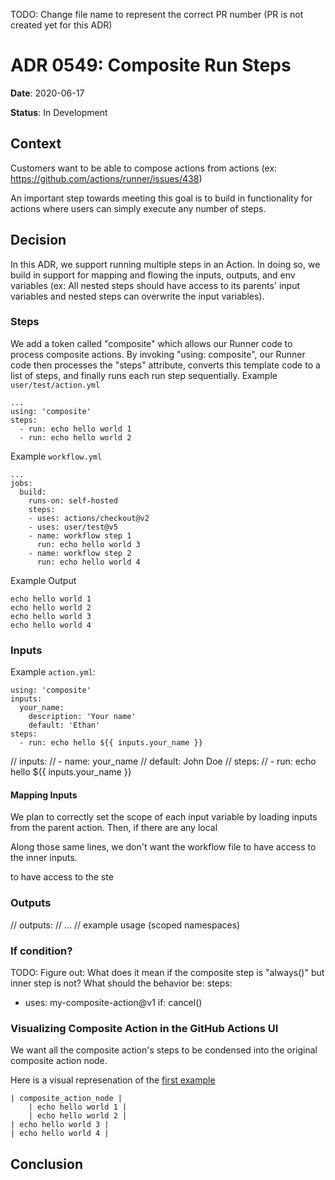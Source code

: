 TODO: Change file name to represent the correct PR number (PR is not created yet for this ADR)

# ADR 0549: Composite Run Steps

**Date**: 2020-06-17

**Status**: In Development

## Context
Customers want to be able to compose actions from actions (ex: https://github.com/actions/runner/issues/438)

An important step towards meeting this goal is to build in functionality for actions where users can simply execute any number of steps. 

## Decision
In this ADR, we support running multiple steps in an Action. In doing so, we build in support for mapping and flowing the inputs, outputs, and env variables (ex: All nested steps should have access to its parents' input variables and nested steps can overwrite the input variables).

### Steps
We add a token called "composite" which allows our Runner code to process composite actions. By invoking "using: composite", our Runner code then processes the "steps" attribute, converts this template code to a list of steps, and finally runs each run step 
sequentially. 
Example `user/test/action.yml`
```
...
using: 'composite' 
steps:
  - run: echo hello world 1
  - run: echo hello world 2
```
Example `workflow.yml`
```
...
jobs:
  build:
    runs-on: self-hosted
    steps:
    - uses: actions/checkout@v2
    - uses: user/test@v5
    - name: workflow step 1
      run: echo hello world 3
    - name: workflow step 2
      run: echo hello world 4
```
Example Output
```
echo hello world 1
echo hello world 2
echo hello world 3
echo hello world 4
```
### Inputs
Example `action.yml`:
```
using: 'composite' 
inputs:
  your_name:
    description: 'Your name'
    default: 'Ethan'
steps: 
  - run: echo hello ${{ inputs.your_name }}
```
// inputs:
//   - name: your_name
//     default: John Doe
// steps:
//   - run: echo hello ${{ inputs.your_name }}

#### Mapping Inputs
We plan to correctly set the scope of each input variable by loading inputs from the parent action. Then, if there are any local 

Along those same lines, we don't want the workflow file to have access to the inner inputs. 

to have access to the ste

### Outputs
// outputs:
//   ...
// example usage (scoped namespaces)
### If condition?
TODO: Figure out: What does it mean if the composite step is "always()" but inner step is not? What should the behavior be:
steps:
  - uses: my-composite-action@v1
    if: cancel()
    
### Visualizing Composite Action in the GitHub Actions UI
We want all the composite action's steps to be condensed into the original composite action node. 

Here is a visual represenation of the [first example](#Steps)
```
| composite_action_node |
    | echo hello world 1 | 
    | echo hello world 2 |
| echo hello world 3 | 
| echo hello world 4 |

```


## Conclusion
